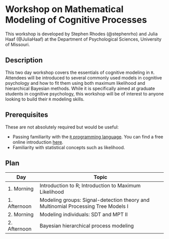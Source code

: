 # Workshop on Mathematical Modeling of Cognitive Processes 

This workshop is developed by Stephen Rhodes (@stephenrho) and Julia Haaf (@JuliaHaaf) at the Department of Psychological Sciences, University of Missouri.

## Description

This two day workshop covers the essentials of cognitive modeling in `R`. Attendees will be introduced to several commonly used models in cognitive psychology and how to fit them using both maximum likelihood and hierarchical Bayesian methods. While it is specifically aimed at graduate students in cognitive psychology, this workshop will be of interest to anyone looking to build their `R` modeling skills.

## Prerequisites

These are not absolutely required but would be useful:

- Passing familiarity with the [`R` programming language](https://www.r-project.org/). You can find a free online introduction [here](https://www.datacamp.com/courses/free-introduction-to-r).
- Familiarity with statistical concepts such as likelihood.

## Plan

| **Day**	  | **Topic**				 							|
| --------------- | ------------------------------------------------------------------------------------------- |
| 1. Morning	  | Introduction to R; Introduction to Maximum Likelihood					|
| 1. Afternoon	  | Modeling groups: Signal-detection theory and Multinomial Processing Tree Models I  	|
| 2. Morning	  | Modeling individuals: SDT and MPT II  							|
| 2. Afternoon	  | Bayesian hierarchical process modeling  							|
